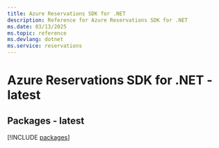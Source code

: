 ```yaml
---
title: Azure Reservations SDK for .NET
description: Reference for Azure Reservations SDK for .NET
ms.date: 03/13/2025
ms.topic: reference
ms.devlang: dotnet
ms.service: reservations
---
```

# Azure Reservations SDK for .NET - latest
## Packages - latest
[!INCLUDE [packages](reservations-index.md)]